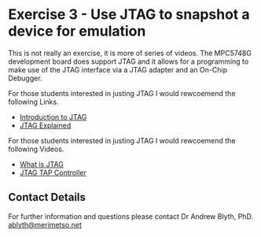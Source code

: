 # Exercise 3 - Use JTAG to snapshot a device for emulation

This is not really an exercise, it is more of series of videos. The MPC5748G development board does support JTAG and it allows for a programming to make use of the JTAG interface via a JTAG adapter and an On-Chip Debugger. 

For those students interested in justing JTAG I would rewcoemend the following Links.

* [Introduction to JTAG](https://en.wikipedia.org/wiki/JTAG)
* [JTAG Explained](https://blog.senr.io/blog/jtag-explained)

For those students interested in justing JTAG I would rewcoemend the following Videos.

* [What is JTAG](https://www.youtube.com/watch?v=TlWlLeC5BUs)
* [JTAG TAP Controller](https://www.youtube.com/watch?v=PhaqHKyAvR4)

## Contact Details

For further information and questions please contact Dr Andrew Blyth, PhD. <ablyth@merimetso.net>
